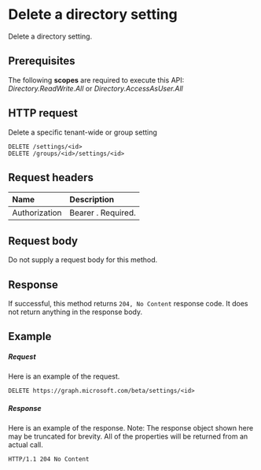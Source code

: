 # Delete a directory setting

Delete a directory setting.
## Prerequisites
The following **scopes** are required to execute this API: *Directory.ReadWrite.All* or *Directory.AccessAsUser.All*
## HTTP request
<!-- { "blockType": "ignored" } -->
Delete a specific tenant-wide or group setting
```http
DELETE /settings/<id>
DELETE /groups/<id>/settings/<id>

```
## Request headers
| Name       | Description|
|:---------------|:----------|
| Authorization  | Bearer <token>. Required.|

## Request body
Do not supply a request body for this method.


## Response
If successful, this method returns `204, No Content` response code. It does not return anything in the response body.

## Example
##### Request
Here is an example of the request.
<!-- {
  "blockType": "request",
  "name": "delete_directorysetting"
}-->
```http
DELETE https://graph.microsoft.com/beta/settings/<id>
```
##### Response
Here is an example of the response. Note: The response object shown here may be truncated for brevity. All of the properties will be returned from an actual call.
<!-- {
  "blockType": "response",
  "truncated": true
} -->
```http
HTTP/1.1 204 No Content
```

<!-- uuid: 8fcb5dbc-d5aa-4681-8e31-b001d5168d79
2015-10-25 14:57:30 UTC -->
<!-- {
  "type": "#page.annotation",
  "description": "Delete directorySetting",
  "keywords": "",
  "section": "documentation",
  "tocPath": ""
}-->

<!-- {
  "type": "#page.annotation",
  "description": "Delete directoryRole.",
  "tocPath": "/beta reference/Directory/directory setting/Delete setting",
  "apiVersion": "beta",
  "section": "documentation",
  "canonicalURL": ""
} -->
